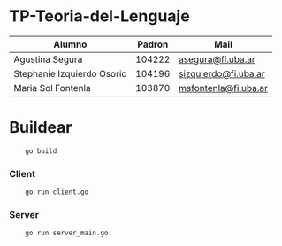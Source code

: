 # TP-Teoria-del-Lenguaje

| Alumno  | Padron | Mail | 
| -------| --------|-------|
| Agustina Segura  | 104222  | asegura@fi.uba.ar |
| Stephanie Izquierdo Osorio | 104196  | sizquierdo@fi.uba.ar |
| Maria Sol Fontenla | 103870 | msfontenla@fi.uba.ar |



# Buildear 

```Bash
    go build 
```

### Client 

```Bash 
    go run client.go
```

### Server 
```Bash 
    go run server_main.go 
```